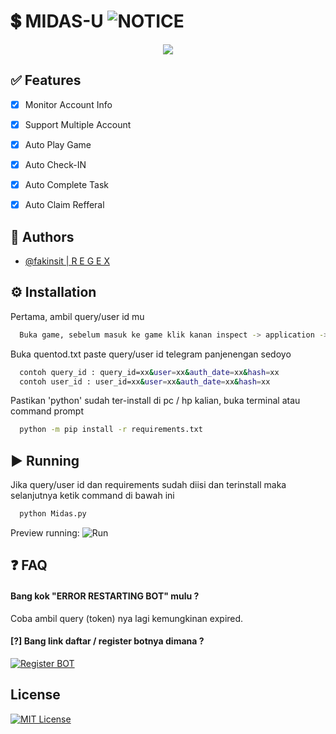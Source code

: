 
# 💲 MIDAS-U ![NOTICE](https://img.shields.io/badge/DO%20WITH%20YOUR%20OWN%20RISK%20%7C%20CEK%20SECARA%20BERKALA%20-f54842)

<div align="center">
	<img src="https://raw.githubusercontent.com/raihante/midas/main/joinus.gif">
</div>


## ✅ Features

- [x] Monitor Account Info
- [x] Support Multiple Account
- [x] Auto Play Game
- [x] Auto Check-IN
- [x] Auto Complete Task  
- [x] Auto Claim Refferal 


## 🚀 Authors

- [@fakinsit | R E G E X](https://www.t.me/fakinsit)


## ⚙️ Installation
Pertama, ambil query/user id mu

```bash
  Buka game, sebelum masuk ke game klik kanan inspect -> application -> session storage -> tgwebapp -> query_id / user_id
```

Buka quentod.txt paste query/user id telegram panjenengan sedoyo

```bash
  contoh query_id : query_id=xx&user=xx&auth_date=xx&hash=xx
  contoh user_id : user_id=xx&user=xx&auth_date=xx&hash=xx
```

Pastikan 'python' sudah ter-install di pc / hp kalian, buka terminal atau command prompt

```bash
  python -m pip install -r requirements.txt
```
    
## ▶️ Running
Jika query/user id dan requirements sudah diisi dan terinstall maka selanjutnya ketik command di bawah ini

```bash
  python Midas.py
```

Preview running:
![Run](https://raw.githubusercontent.com/raihante/midas/main/run.png)


## ❓ FAQ

#### Bang kok "ERROR RESTARTING BOT" mulu ?

Coba ambil query (token) nya lagi kemungkinan expired.

#### [?] Bang link daftar / register botnya dimana ?
[![Register BOT](https://img.shields.io/badge/REGISTER-HERE-yellow.svg)](https://t.me/MidasRWA_bot/app?startapp=ref_c0c4ce0f-30b9-43d3-8c4f-3e5462cd8bb3)


## License



[![MIT License](https://img.shields.io/badge/License-MIT-green.svg)](https://choosealicense.com/licenses/mit/)


